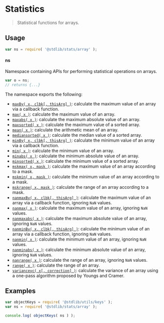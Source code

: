 <!--

@license Apache-2.0

Copyright (c) 2025 The Stdlib Authors.

Licensed under the Apache License, Version 2.0 (the "License");
you may not use this file except in compliance with the License.
You may obtain a copy of the License at

   http://www.apache.org/licenses/LICENSE-2.0

Unless required by applicable law or agreed to in writing, software
distributed under the License is distributed on an "AS IS" BASIS,
WITHOUT WARRANTIES OR CONDITIONS OF ANY KIND, either express or implied.
See the License for the specific language governing permissions and
limitations under the License.

-->

# Statistics

> Statistical functions for arrays.

<!-- Section to include introductory text. Make sure to keep an empty line after the intro `section` element and another before the `/section` close. -->

<section class="intro">

</section>

<!-- /.intro -->

<!-- Package usage documentation. -->

<section class="usage">

## Usage

```javascript
var ns = require( '@stdlib/stats/array' );
```

#### ns

Namespace containing APIs for performing statistical operations on arrays.

```javascript
var o = ns;
// returns {...}
```

The namespace exports the following:

<!-- <toc pattern="*"> -->

<div class="namespace-toc">

-   <span class="signature">[`maxBy( x, clbk[, thisArg] )`][@stdlib/stats/array/max-by]</span><span class="delimiter">: </span><span class="description">calculate the maximum value of an array via a callback function.</span>
-   <span class="signature">[`max( x )`][@stdlib/stats/array/max]</span><span class="delimiter">: </span><span class="description">calculate the maximum value of an array.</span>
-   <span class="signature">[`maxabs( x )`][@stdlib/stats/array/maxabs]</span><span class="delimiter">: </span><span class="description">calculate the maximum absolute value of an array.</span>
-   <span class="signature">[`maxsorted( x )`][@stdlib/stats/array/maxsorted]</span><span class="delimiter">: </span><span class="description">calculate the maximum value of a sorted array.</span>
-   <span class="signature">[`mean( x )`][@stdlib/stats/array/mean]</span><span class="delimiter">: </span><span class="description">calculate the arithmetic mean of an array.</span>
-   <span class="signature">[`mediansorted( x )`][@stdlib/stats/array/mediansorted]</span><span class="delimiter">: </span><span class="description">calculate the median value of a sorted array.</span>
-   <span class="signature">[`minBy( x, clbk[, thisArg] )`][@stdlib/stats/array/min-by]</span><span class="delimiter">: </span><span class="description">calculate the minimum value of an array via a callback function.</span>
-   <span class="signature">[`min( x )`][@stdlib/stats/array/min]</span><span class="delimiter">: </span><span class="description">calculate the minimum value of an array.</span>
-   <span class="signature">[`minabs( x )`][@stdlib/stats/array/minabs]</span><span class="delimiter">: </span><span class="description">calculate the minimum absolute value of an array.</span>
-   <span class="signature">[`minsorted( x )`][@stdlib/stats/array/minsorted]</span><span class="delimiter">: </span><span class="description">calculate the minimum value of a sorted array.</span>
-   <span class="signature">[`mskmax( x, mask )`][@stdlib/stats/array/mskmax]</span><span class="delimiter">: </span><span class="description">calculate the maximum value of an array according to a mask.</span>
-   <span class="signature">[`mskmin( x, mask )`][@stdlib/stats/array/mskmin]</span><span class="delimiter">: </span><span class="description">calculate the minimum value of an array according to a mask.</span>
-   <span class="signature">[`mskrange( x, mask )`][@stdlib/stats/array/mskrange]</span><span class="delimiter">: </span><span class="description">calculate the range of an array according to a mask.</span>
-   <span class="signature">[`nanmaxBy( x, clbk[, thisArg] )`][@stdlib/stats/array/nanmax-by]</span><span class="delimiter">: </span><span class="description">calculate the maximum value of an array via a callback function, ignoring `NaN` values.</span>
-   <span class="signature">[`nanmax( x )`][@stdlib/stats/array/nanmax]</span><span class="delimiter">: </span><span class="description">calculate the maximum value of an array, ignoring `NaN` values.</span>
-   <span class="signature">[`nanmaxabs( x )`][@stdlib/stats/array/nanmaxabs]</span><span class="delimiter">: </span><span class="description">calculate the maximum absolute value of an array, ignoring `NaN` values.</span>
-   <span class="signature">[`nanminBy( x, clbk[, thisArg] )`][@stdlib/stats/array/nanmin-by]</span><span class="delimiter">: </span><span class="description">calculate the minimum value of an array via a callback function, ignoring `NaN` values.</span>
-   <span class="signature">[`nanmin( x )`][@stdlib/stats/array/nanmin]</span><span class="delimiter">: </span><span class="description">calculate the minimum value of an array, ignoring `NaN` values.</span>
-   <span class="signature">[`nanminabs( x )`][@stdlib/stats/array/nanminabs]</span><span class="delimiter">: </span><span class="description">calculate the minimum absolute value of an array, ignoring `NaN` values.</span>
-   <span class="signature">[`nanrange( x )`][@stdlib/stats/array/nanrange]</span><span class="delimiter">: </span><span class="description">calculate the range of an array, ignoring `NaN` values.</span>
-   <span class="signature">[`range( x )`][@stdlib/stats/array/range]</span><span class="delimiter">: </span><span class="description">calculate the range of an array.</span>
-   <span class="signature">[`varianceyc( x[, correction] )`][@stdlib/stats/array/varianceyc]</span><span class="delimiter">: </span><span class="description">calculate the variance of an array using a one-pass algorithm proposed by Youngs and Cramer.</span>

</div>

<!-- </toc> -->

</section>

<!-- /.usage -->

<!-- Package usage notes. Make sure to keep an empty line after the `section` element and another before the `/section` close. -->

<section class="notes">

</section>

<!-- /.notes -->

<!-- Package usage examples. -->

<section class="examples">

## Examples

<!-- TODO: better examples -->

<!-- eslint no-undef: "error" -->

```javascript
var objectKeys = require( '@stdlib/utils/keys' );
var ns = require( '@stdlib/stats/array' );

console.log( objectKeys( ns ) );
```

</section>

<!-- /.examples -->

<!-- Section for related `stdlib` packages. Do not manually edit this section, as it is automatically populated. -->

<section class="related">

</section>

<!-- /.related -->

<!-- Section for all links. Make sure to keep an empty line after the `section` element and another before the `/section` close. -->

<section class="links">

<!-- <toc-links> -->

[@stdlib/stats/array/max-by]: https://github.com/stdlib-js/stdlib/tree/develop/lib/node_modules/%40stdlib/stats/array/max-by

[@stdlib/stats/array/max]: https://github.com/stdlib-js/stdlib/tree/develop/lib/node_modules/%40stdlib/stats/array/max

[@stdlib/stats/array/maxabs]: https://github.com/stdlib-js/stdlib/tree/develop/lib/node_modules/%40stdlib/stats/array/maxabs

[@stdlib/stats/array/maxsorted]: https://github.com/stdlib-js/stdlib/tree/develop/lib/node_modules/%40stdlib/stats/array/maxsorted

[@stdlib/stats/array/mean]: https://github.com/stdlib-js/stdlib/tree/develop/lib/node_modules/%40stdlib/stats/array/mean

[@stdlib/stats/array/mediansorted]: https://github.com/stdlib-js/stdlib/tree/develop/lib/node_modules/%40stdlib/stats/array/mediansorted

[@stdlib/stats/array/min-by]: https://github.com/stdlib-js/stdlib/tree/develop/lib/node_modules/%40stdlib/stats/array/min-by

[@stdlib/stats/array/min]: https://github.com/stdlib-js/stdlib/tree/develop/lib/node_modules/%40stdlib/stats/array/min

[@stdlib/stats/array/minabs]: https://github.com/stdlib-js/stdlib/tree/develop/lib/node_modules/%40stdlib/stats/array/minabs

[@stdlib/stats/array/minsorted]: https://github.com/stdlib-js/stdlib/tree/develop/lib/node_modules/%40stdlib/stats/array/minsorted

[@stdlib/stats/array/mskmax]: https://github.com/stdlib-js/stdlib/tree/develop/lib/node_modules/%40stdlib/stats/array/mskmax

[@stdlib/stats/array/mskmin]: https://github.com/stdlib-js/stdlib/tree/develop/lib/node_modules/%40stdlib/stats/array/mskmin

[@stdlib/stats/array/mskrange]: https://github.com/stdlib-js/stdlib/tree/develop/lib/node_modules/%40stdlib/stats/array/mskrange

[@stdlib/stats/array/nanmax-by]: https://github.com/stdlib-js/stdlib/tree/develop/lib/node_modules/%40stdlib/stats/array/nanmax-by

[@stdlib/stats/array/nanmax]: https://github.com/stdlib-js/stdlib/tree/develop/lib/node_modules/%40stdlib/stats/array/nanmax

[@stdlib/stats/array/nanmaxabs]: https://github.com/stdlib-js/stdlib/tree/develop/lib/node_modules/%40stdlib/stats/array/nanmaxabs

[@stdlib/stats/array/nanmin-by]: https://github.com/stdlib-js/stdlib/tree/develop/lib/node_modules/%40stdlib/stats/array/nanmin-by

[@stdlib/stats/array/nanmin]: https://github.com/stdlib-js/stdlib/tree/develop/lib/node_modules/%40stdlib/stats/array/nanmin

[@stdlib/stats/array/nanminabs]: https://github.com/stdlib-js/stdlib/tree/develop/lib/node_modules/%40stdlib/stats/array/nanminabs

[@stdlib/stats/array/nanrange]: https://github.com/stdlib-js/stdlib/tree/develop/lib/node_modules/%40stdlib/stats/array/nanrange

[@stdlib/stats/array/range]: https://github.com/stdlib-js/stdlib/tree/develop/lib/node_modules/%40stdlib/stats/array/range

[@stdlib/stats/array/varianceyc]: https://github.com/stdlib-js/stdlib/tree/develop/lib/node_modules/%40stdlib/stats/array/varianceyc

<!-- </toc-links> -->

</section>

<!-- /.links -->
